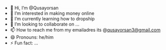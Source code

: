 - 👋 Hi, I’m @Qusayorsan
- 👀 I’m interested in making money online
- 🌱 I’m currently learning how to dropship
- 💞️ I’m looking to collaborate on ...
- 📫 How to reach me from my emailadres its @qusayorsan3@gmail.com
- 😄 Pronouns: he/him
- ⚡ Fun fact: ...
<!---
Qusayorsan/Qusayorsan is a ✨ special ✨ repository because its `README.md` (this file) appears on your GitHub profile.
You can click the Preview link to take a look at your changes.
--->
